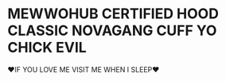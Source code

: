 # MEWWOHUB CERTIFIED HOOD CLASSIC NOVAGANG CUFF YO CHICK EVIL

❤️IF YOU LOVE ME VISIT ME WHEN I SLEEP❤️
